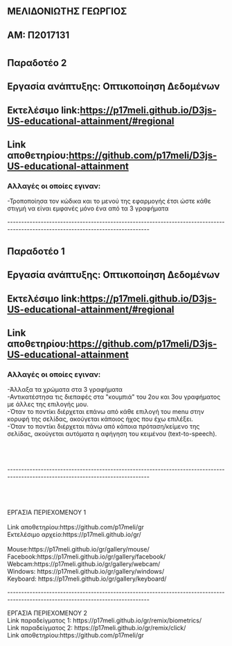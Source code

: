 ## ΜΕΛΙΔΟΝΙΩΤΗΣ ΓΕΩΡΓΙΟΣ <br>
## ΑΜ: Π2017131 <br>
#
#
## Παραδοτέο 2
## Εργασία ανάπτυξης: Οπτικοποίηση Δεδομένων
## Εκτελέσιμο link:https://p17meli.github.io/D3js-US-educational-attainment/#regional 
## Link αποθετηρίου:https://github.com/p17meli/D3js-US-educational-attainment
### Αλλαγές οι οποίες εγιναν: 
-Τροποποίησα τον κώδικα και το μενού της εφαρμογής έτσι ώστε κάθε στιγμή να είναι εμφανές μόνο ένα από τα 3 γραφήματα
<p>---------------------------------------------------------------------------------------------------------------------------------</p>

 
## Παραδοτέο 1 <br>
## Εργασία ανάπτυξης: Οπτικοποίηση Δεδομένων<br>
## Εκτελέσιμο link:https://p17meli.github.io/D3js-US-educational-attainment/#regional <br>
## Link αποθετηρίου:https://github.com/p17meli/D3js-US-educational-attainment
### Αλλαγές οι οποίες εγιναν: <br>
-Άλλαξα τα χρώματα στα 3 γραφήματα <br>
-Αντικατέστησα τις διεπαφές στα "κουμπιά" του 2ου και 3ου γραφήματος με άλλες της επιλογής μου.<br>
-Όταν το ποντίκι διέρχεται επάνω από κάθε επιλογή του menu στην κορυφή της σελίδας, ακούγεται κάποιος ήχος που έχω επιλέξει.<br>
-Όταν το ποντίκι διέρχεται πάνω από κάποια πρόταση/κείμενο της σελίδας, ακούγεται αυτόματα η αφήγηση του κειμένου (text-to-speech).
<br><br><br><br>
<p>---------------------------------------------------------------------------------------------------------------------------------</p>
<br><br><br>
  ΕΡΓΑΣΙΑ ΠΕΡΙΕΧΟΜΕΝΟΥ 1 <br>
<br>
Link αποθετηρίου:https://github.com/p17meli/gr <br>
Εκτελέσιμο αρχείο:https://p17meli.github.io/gr/ <br>
<br>
Mouse:https://p17meli.github.io/gr/gallery/mouse/ <br>
Facebook:https://p17meli.github.io/gr/gallery/facebook/ <br>
Webcam:https://p17meli.github.io/gr/gallery/webcam/ <br>
Windows: https://p17meli.github.io/gr/gallery/windows/ <br>
Keyboard: https://p17meli.github.io/gr/gallery/keyboard/
<p>---------------------------------------------------------------------------------------------------------------------------------</p>
ΕΡΓΑΣΙΑ ΠΕΡΙΕΧΟΜΕΝΟΥ 2 <br>
Link παραδείγματος 1: https://p17meli.github.io/gr/remix/biometrics/ <br>
Link παραδείγματος 2: https://p17meli.github.io/gr/remix/click/ <br>
Link αποθετηρίου:https://github.com/p17meli/gr <br>
